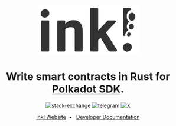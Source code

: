 <div align="center">
    <img src="https://raw.githubusercontent.com/use-ink/.github/master/.images/ink-logo-glow.svg" alt="ink!" height="136" />
<h1 align="center">
    Write smart contracts in Rust for <a href="https://github.com/paritytech/polkadot-sdk">Polkadot SDK</a>.
</h1>

[![stack-exchange][s1]][s2] [![telegram][o1]][o2] [![X][p1]][p2]

[e1]: https://tokei.rs/b1/github/use-ink/ink?category=code
[e2]: https://github.com/Aaronepower/tokei#badges
[f1]: https://img.shields.io/badge/click-blue.svg
[f2]: https://use-ink.github.io/ink/ink_storage
[g1]: https://img.shields.io/badge/click-blue.svg
[g2]: https://use-ink.github.io/ink/ink_env
[i1]: https://img.shields.io/badge/click-blue.svg
[i2]: https://use-ink.github.io/ink/ink_prelude
[j1]: https://img.shields.io/badge/click-blue.svg
[j2]: https://use-ink.github.io/ink/ink
[k1]: https://img.shields.io/badge/matrix-chat-brightgreen.svg?style=flat
[k2]: https://t.me/inkathon/1
[l1]: https://img.shields.io/discord/722223075629727774?style=flat-square&label=discord
[l2]: https://x.com/ink_lang
[s1]: https://img.shields.io/badge/click-white.svg?logo=StackExchange&label=ink!%20Support%20on%20StackExchange&labelColor=white&color=blue
[s2]: https://substrate.stackexchange.com/questions/tagged/ink?tab=Votes
[t1]: https://img.shields.io/badge/click-blue.svg
[t2]: https://use-ink.github.io/ink/ink_e2e
[o1]: https://img.shields.io/badge/click-white.svg?logo=Telegram&label=ink!%20Support%20on%20Telegram&labelColor=white&color=blue
[o2]: https://t.me/inkathon
[p1]: https://twitter.com/ink_lang
[p2]: https://img.shields.io/twitter/follow/ink_lang?label=Follow%20us%20on%20X

[ink! Website](https://use.ink)&nbsp;&nbsp;•&nbsp;&nbsp;
[Developer Documentation](https://use.ink/docs)

</div>